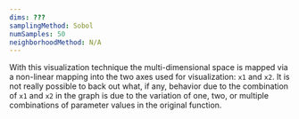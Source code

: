 ```yaml
---
dims: ???
samplingMethod: Sobol
numSamples: 50
neighborhoodMethod: N/A
---
```


With this visualization technique the multi-dimensional space is mapped via a
non-linear mapping into the two axes used for visualization: `x1` and `x2`.
It is not really possible to back out what, if any, behavior due to the 
combination of `x1` and `x2` in the graph is due to the variation of one,
two, or multiple combinations of parameter values in the original function.

